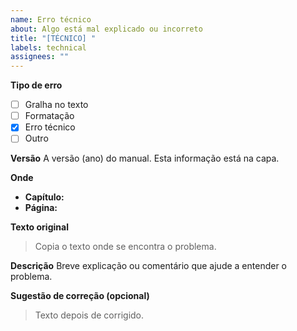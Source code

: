 ```yaml
---
name: Erro técnico
about: Algo está mal explicado ou incorreto
title: "[TÉCNICO] "
labels: technical
assignees: ""
---
```


**Tipo de erro**

- [ ] Gralha no texto
- [ ] Formatação
- [x] Erro técnico
- [ ] Outro

**Versão**
A versão (ano) do manual. Esta informação está na capa.

**Onde**

- **Capítulo:**
- **Página:**

**Texto original**

> Copia o texto onde se encontra o problema.

**Descrição**
Breve explicação ou comentário que ajude a entender o problema.

**Sugestão de correção (opcional)**

> Texto depois de corrigido.

